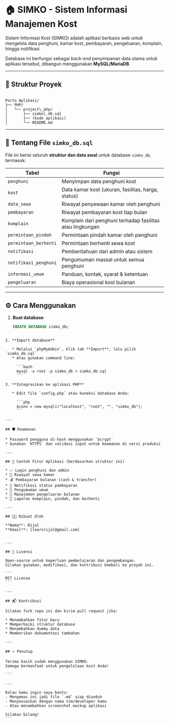 # 🏠 SIMKO - Sistem Informasi Manajemen Kost

Sistem Informasi Kost (SIMKO) adalah aplikasi berbasis web untuk mengelola data penghuni, kamar kost, pembayaran, pengeluaran, komplain, hingga notifikasi.

Database ini berfungsi sebagai _back-end_ penyimpanan data utama untuk aplikasi tersebut, dibangun menggunakan **MySQL/MariaDB**.

---

## 📂 Struktur Proyek

```

Porto Aplikasi/
├── PHP/
│   └── project\_php/
│       ├── simko\_db.sql
│       ├── (kode aplikasi)
│       └── README.md

````

---

## 🧾 Tentang File `simko_db.sql`

File ini berisi seluruh **struktur dan data awal** untuk database `simko_db`, termasuk:

| Tabel                 | Fungsi                                                                 |
|----------------------|------------------------------------------------------------------------|
| `penghuni`           | Menyimpan data penghuni kost                                            |
| `kost`               | Data kamar kost (ukuran, fasilitas, harga, status)                      |
| `data_sewa`          | Riwayat penyewaan kamar oleh penghuni                                   |
| `pembayaran`         | Riwayat pembayaran kost tiap bulan                                      |
| `komplain`           | Komplain dari penghuni terhadap fasilitas atau lingkungan               |
| `permintaan_pindah`  | Permintaan pindah kamar oleh penghuni                                   |
| `permintaan_berhenti`| Permintaan berhenti sewa kost                                           |
| `notifikasi`         | Pemberitahuan dari admin atau sistem                                    |
| `notifikasi_penghuni`| Pengumuman massal untuk semua penghuni                                  |
| `informasi_umum`     | Panduan, kontak, syarat & ketentuan                                     |
| `pengeluaran`        | Biaya operasional kost bulanan                                          |

---

## ⚙️ Cara Menggunakan

1. **Buat database**
   ```sql
   CREATE DATABASE simko_db;
````

2. **Import database**

   * Melalui `phpMyAdmin`, klik tab **Import**, lalu pilih `simko_db.sql`
   * Atau gunakan command line:

     ```bash
     mysql -u root -p simko_db < simko_db.sql
     ```

3. **Integrasikan ke aplikasi PHP**

   * Edit file `config.php` atau koneksi database Anda:

     ```php
     $conn = new mysqli("localhost", "root", "", "simko_db");
     ```

---

## 🛡️ Keamanan

* Password pengguna di-hash menggunakan `bcrypt`
* Gunakan `HTTPS` dan validasi input untuk keamanan di versi produksi

---

## 📸 Contoh Fitur Aplikasi (berdasarkan struktur ini)

* ✅ Login penghuni dan admin
* 📅 Riwayat sewa kamar
* 💰 Pembayaran bulanan (cash & transfer)
* 🔔 Notifikasi status pembayaran
* 📢 Pengumuman umum
* 🧾 Manajemen pengeluaran bulanan
* 📝 Laporan komplain, pindah, dan berhenti

---

## 👨‍💻 Dibuat Oleh

**Nama**: Rijal
**Email**: [learnrijal@gmail.com]


---

## 🤝 Lisensi

Open-source untuk keperluan pembelajaran dan pengembangan.
Silakan gunakan, modifikasi, dan kontribusi kembali ke proyek ini.

```
MIT License
```

---

## 📬 Kontribusi

Silakan fork repo ini dan kirim pull request jika:

* Menambahkan fitur baru
* Memperbaiki struktur database
* Menambahkan dummy data
* Memberikan dokumentasi tambahan

---

## ⭐ Penutup

Terima kasih sudah menggunakan SIMKO.
Semoga bermanfaat untuk pengelolaan kost Anda!

```

---

Kalau kamu ingin saya bantu:
- Mengemas ini jadi file `.md` siap diunduh
- Menyesuaikan dengan nama tim/developer kamu
- Atau menambahkan screenshot mockup aplikasi

Silakan bilang!
```

